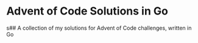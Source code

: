 # Advent of Code Solutions in Go

s## A collection of my solutions for Advent of Code challenges, written in Go
